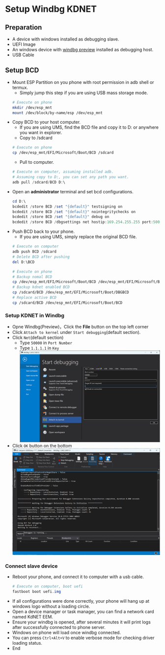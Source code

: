 # Setup Windbg KDNET

## Preparation
  - A device with windows installed as debugging slave.
  - UEFI Image
  - An windows device with [windbg preview](https://apps.microsoft.com/detail/9pgjgd53tn86) installed as debugging host.
  - USB Cable

## Setup BCD
  - Mount ESP Partition on you phone with root permission in adb shell or termux.
    + Simply jump this step if you are using USB mass storage mode.
    ```bash
    # Execute on phone
    mkdir /dev/esp_mnt
    mount /dev/block/by-name/esp /dev/esp_mnt
    ```
  - Copy BCD to your host computer.
    + If you are using UMS, find the BCD file and copy it to D: or anywhere you want in explorer.
    + Copy to /sdcard
    ```bash
    # Execute on phone
    cp /dev/esp_mnt/EFI/Microsoft/Boot/BCD /sdcard
    ```
    + Pull to computer.
    ```powershell
    # Execute on computer, assuming installed adb.
    # Assuming copy to D:, you can set any path you want.
    adb pull /sdcard/BCD D:\
    ```
  - Open an **administrator** terminal and set bcd configurations.
    ```powershell
    cd D:\
    bcdedit /store BCD /set "{default}" testsigning on
    bcdedit /store BCD /set "{default}" nointegritychecks on
    bcdedit /store BCD /set "{default}" debug on 
    bcdedit /store BCD /dbgsettings net hostip:169.254.255.255 port:50000 key:1.1.1.1
    ```
  - Push BCD back to your phone.
    + If you are using UMS, simply replace the original BCD file.
    ```powershell
    # Execute on computer
    adb push BCD /sdcard
    # Delete BCD after pushing
    del D:\BCD
    ```
    ```bash
    # Execute on phone
    # Backup nomal BCD
    cp /dev/esp_mnt/EFI/Microsoft/Boot/BCD /dev/esp_mnt/EFI/Microsoft/Boot/NMBCD
    # Backup kdnet enabled BCD
    cp /sdcard/BCD /dev/esp_mnt/EFI/Microsoft/Boot/DBGBCD
    # Replace active BCD
    cp /sdcard/BCD /dev/esp_mnt/EFI/Microsoft/Boot/BCD
    ```

### Setup KDNET in Windbg
  - Opne Windbg(Preview)，Click the **File** button on the top left corner
  - Click `Attach to kernel` under `Start debugging`(default section).
  - Click `Net`(default section)
    + Type `50000` in `Port Number`
    + Type `1.1.1.1` in `Key`
  ![Windbg Configuration Kdnet](Resources/SetupKDNET/WindbgConfiguration.png)
  - Click `OK` button on the bottom
  ![Kdnet waiting for connection](Resources/SetupKDNET/KdNetWaiting.png)

### Connect slave device
  - Reboot your phone, and connect it to computer with a usb cable.
    ```powershell
    # Execute on computer, boot uefi
    fastboot boot uefi.img
    ```
  - If all configurations were done correctly, your phone will hang up at windows logo without a loading circle.
  - Open a device manager or task manager, you can find a network card named KdNET EEM.
  - Ensure your windbg is opened, after several minutes it will print logs after successfully connected to phone server.
  - Windows on phone will load once windbg connected.
  - You can press `Ctrl+Alt+V` to enable verbose mode for checking driver loading status.
  - End
  